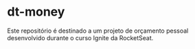 # dt-money
Este repositório é destinado a um projeto de orçamento pessoal desenvolvido durante o curso Ignite da RocketSeat.
